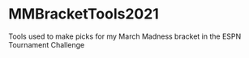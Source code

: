 # MMBracketTools2021
Tools used to make picks for my March Madness bracket in the ESPN Tournament Challenge

